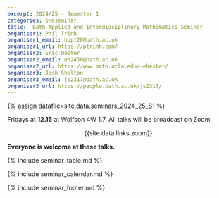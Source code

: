 ```yaml
---
excerpt: 2024/25 - Semester 1
categories: bnaseminar
title:  Bath Applied and Interdisciplinary Mathematics Seminar
organiser1: Phil Trinh
organiser1_email: hppt20@bath.ac.uk
organiser1_url: https://ptrinh.com/
organiser2: Eric Hester
organiser2_email: eh2450@bath.ac.uk
organiser2_url: https://www.math.ucla.edu/~ehester/
organiser3: Josh Shelton
organiser3_email: js2317@bath.ac.uk
organiser3_url: https://people.bath.ac.uk/js2317/
---
```

{% assign datafile=site.data.seminars_2024_25_S1 %}

<p> Fridays at <b>12.15</b> at Wolfson 4W 1.7. All talks will be broadcast on Zoom. <br>
    <center>{{site.data.links.zoom}}</center>  </p>
  
<p> <b> Everyone is welcome at these talks. </b> </p>

{% include seminar_table.md %}

{% include seminar_calendar.md %}    

{% include seminar_footer.md %}